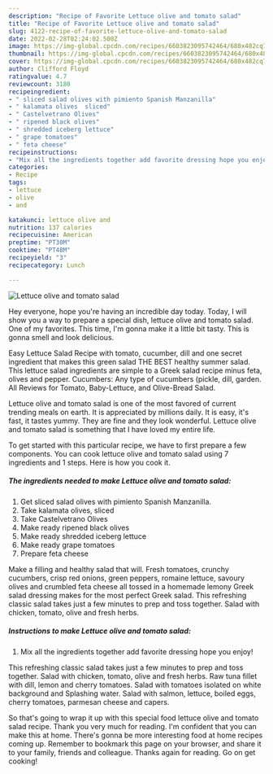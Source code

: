 ```yaml
---
description: "Recipe of Favorite Lettuce olive and tomato salad"
title: "Recipe of Favorite Lettuce olive and tomato salad"
slug: 4122-recipe-of-favorite-lettuce-olive-and-tomato-salad
date: 2022-02-28T02:24:02.500Z
image: https://img-global.cpcdn.com/recipes/6603823095742464/680x482cq70/lettuce-olive-and-tomato-salad-recipe-main-photo.jpg
thumbnail: https://img-global.cpcdn.com/recipes/6603823095742464/680x482cq70/lettuce-olive-and-tomato-salad-recipe-main-photo.jpg
cover: https://img-global.cpcdn.com/recipes/6603823095742464/680x482cq70/lettuce-olive-and-tomato-salad-recipe-main-photo.jpg
author: Clifford Floyd
ratingvalue: 4.7
reviewcount: 3180
recipeingredient:
- " sliced salad olives with pimiento Spanish Manzanilla"
- " kalamata olives  sliced"
- " Castelvetrano Olives"
- " ripened black olives"
- " shredded iceberg lettuce"
- " grape tomatoes"
- " feta cheese"
recipeinstructions:
- "Mix all the ingredients together add favorite dressing hope you enjoy!"
categories:
- Recipe
tags:
- lettuce
- olive
- and

katakunci: lettuce olive and 
nutrition: 137 calories
recipecuisine: American
preptime: "PT30M"
cooktime: "PT48M"
recipeyield: "3"
recipecategory: Lunch

---
```



![Lettuce olive and tomato salad](https://img-global.cpcdn.com/recipes/6603823095742464/680x482cq70/lettuce-olive-and-tomato-salad-recipe-main-photo.jpg)

Hey everyone, hope you're having an incredible day today. Today, I will show you a way to prepare a special dish, lettuce olive and tomato salad. One of my favorites. This time, I'm gonna make it a little bit tasty. This is gonna smell and look delicious.

Easy Lettuce Salad Recipe with tomato, cucumber, dill and one secret ingredient that makes this green salad THE BEST healthy summer salad. This lettuce salad ingredients are simple to a Greek salad recipe minus feta, olives and pepper. Cucumbers: Any type of cucumbers (pickle, dill, garden. All Reviews for Tomato, Baby-Lettuce, and Olive-Bread Salad.

Lettuce olive and tomato salad is one of the most favored of current trending meals on earth. It is appreciated by millions daily. It is easy, it's fast, it tastes yummy. They are fine and they look wonderful. Lettuce olive and tomato salad is something that I have loved my entire life.


To get started with this particular recipe, we have to first prepare a few components. You can cook lettuce olive and tomato salad using 7 ingredients and 1 steps. Here is how you cook it.

<!--inarticleads1-->

##### The ingredients needed to make Lettuce olive and tomato salad:

1. Get  sliced salad olives with pimiento Spanish Manzanilla.
1. Take  kalamata olives,  sliced
1. Take  Castelvetrano Olives
1. Make ready  ripened black olives
1. Make ready  shredded iceberg lettuce
1. Make ready  grape tomatoes
1. Prepare  feta cheese


Make a filling and healthy salad that will. Fresh tomatoes, crunchy cucumbers, crisp red onions, green peppers, romaine lettuce, savoury olives and crumbled feta cheese all tossed in a homemade lemony Greek salad dressing makes for the most perfect Greek salad. This refreshing classic salad takes just a few minutes to prep and toss together. Salad with chicken, tomato, olive and fresh herbs. 

<!--inarticleads2-->

##### Instructions to make Lettuce olive and tomato salad:

1. Mix all the ingredients together add favorite dressing hope you enjoy!


This refreshing classic salad takes just a few minutes to prep and toss together. Salad with chicken, tomato, olive and fresh herbs. Raw tuna fillet with dill, lemon and cherry tomatoes. Salad with tomatoes isolated on white background and Splashing water. Salad with salmon, lettuce, boiled eggs, cherry tomatoes, parmesan cheese and capers. 

So that's going to wrap it up with this special food lettuce olive and tomato salad recipe. Thank you very much for reading. I'm confident that you can make this at home. There's gonna be more interesting food at home recipes coming up. Remember to bookmark this page on your browser, and share it to your family, friends and colleague. Thanks again for reading. Go on get cooking!
